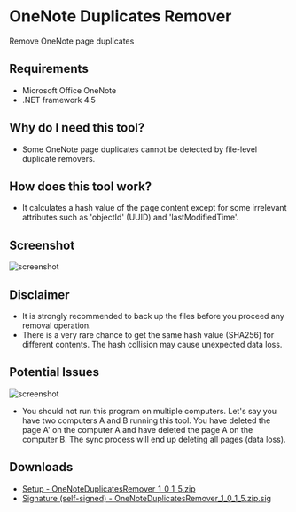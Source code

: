 OneNote Duplicates Remover
==========================
Remove OneNote page duplicates

Requirements
------------
* Microsoft Office OneNote
* .NET framework 4.5

Why do I need this tool?
------------------------
* Some OneNote page duplicates cannot be detected by file-level duplicate removers.

How does this tool work?
------------------------
* It calculates a hash value of the page content except for some irrelevant attributes such as 'objectId' (UUID) and 'lastModifiedTime'.

Screenshot
----------
![screenshot](https://raw.githubusercontent.com/relue2718/onenote-duplicates-remover/master/screenshot/1.png)

Disclaimer
----------
* It is strongly recommended to back up the files before you proceed any removal operation.
* There is a very rare chance to get the same hash value (SHA256) for different contents. The hash collision may cause unexpected data loss.

Potential Issues
----------------
![screenshot](https://raw.githubusercontent.com/relue2718/onenote-duplicates-remover/master/screenshot/2.png)

* You should not run this program on multiple computers. Let's say you have two computers A and B running this tool. You have deleted the page A' on the computer A and have deleted the page A on the computer B. The sync process will end up deleting all pages (data loss).

Downloads
---------
* [Setup - OneNoteDuplicatesRemover_1_0_1_5.zip](https://github.com/relue2718/onenote-duplicates-remover/releases/download/v1.0.1.5/OneNoteDuplicatesRemover_1_0_1_5.zip)
* [Signature (self-signed) - OneNoteDuplicatesRemover_1_0_1_5.zip.sig](https://github.com/relue2718/onenote-duplicates-remover/releases/download/v1.0.1.5/OneNoteDuplicatesRemover_1_0_1_5.zip.sig)